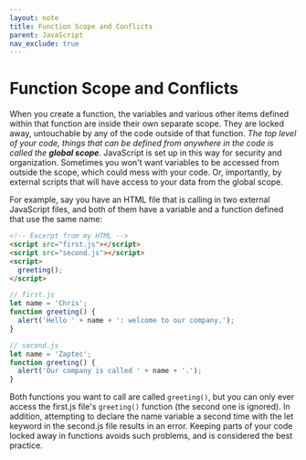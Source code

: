 ```yaml
---
layout: note
title: Function Scope and Conflicts
parent: JavaScript
nav_exclude: true
---
```


# Function Scope and Conflicts

When you create a function, the variables and various other items defined within that function are inside their own separate scope. They are locked away, untouchable by any of the code outside of that function. _The top level of your code, things that can be defined from anywhere in the code is called the **global scope**._ JavaScript is set up in this way for security and organization. Sometimes you won't want variables to be accessed from outside the scope, which could mess with your code. Or, importantly, by external scripts that will have access to your data from the global scope.

For example, say you have an HTML file that is calling in two external JavaScript files, and both of them have a variable and a function defined that use the same name:

```html
<!-- Excerpt from my HTML -->
<script src="first.js"></script>
<script src="second.js"></script>
<script>
  greeting();
</script>
```

```js
// first.js
let name = 'Chris';
function greeting() {
  alert('Hello ' + name + ': welcome to our company.');
}
```

```js
// second.js
let name = 'Zaptec';
function greeting() {
  alert('Our company is called ' + name + '.');
}
```

Both functions you want to call are called `greeting()`, but you can only ever access the first.js file's `greeting()` function (the second one is ignored). In addition, attempting to declare the name variable a second time with the let keyword in the second.js file results in an error. Keeping parts of your code locked away in functions avoids such problems, and is considered the best practice.
